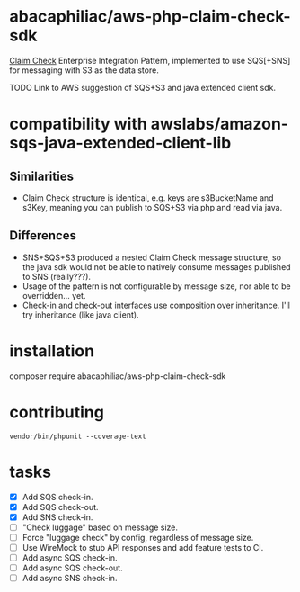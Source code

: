# abacaphiliac/aws-php-claim-check-sdk

[Claim Check](http://www.enterpriseintegrationpatterns.com/patterns/messaging/StoreInLibrary.html) Enterprise Integration Pattern, 
implemented to use SQS[+SNS] for messaging with S3 as the data store.

TODO Link to AWS suggestion of SQS+S3 and java extended client sdk.

# compatibility with awslabs/amazon-sqs-java-extended-client-lib
## Similarities
* Claim Check structure is identical, e.g. keys are s3BucketName and s3Key, meaning you can publish to SQS+S3 via php and read via java.

## Differences
* SNS+SQS+S3 produced a nested Claim Check message structure, so the java sdk would not be able to natively consume messages published to SNS (really???).
* Usage of the pattern is not configurable by message size, nor able to be overridden... yet.
* Check-in and check-out interfaces use composition over inheritance. I'll try inheritance (like java client). 

# installation
composer require abacaphiliac/aws-php-claim-check-sdk

# contributing
```
vendor/bin/phpunit --coverage-text
```

# tasks
- [x] Add SQS check-in.
- [x] Add SQS check-out.
- [x] Add SNS check-in.
- [ ] "Check luggage" based on message size.
- [ ] Force "luggage check" by config, regardless of message size.
- [ ] Use WireMock to stub API responses and add feature tests to CI.
- [ ] Add async SQS check-in.
- [ ] Add async SQS check-out.
- [ ] Add async SNS check-in.
